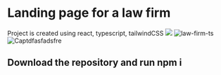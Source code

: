 # Landing page for a law firm

Project is created using react, typescript, tailwindCSS
<img src="https://user-images.githubusercontent.com/62358513/226196790-582014d7-8c60-4833-9b80-188bd2ac35a9.JPG" style="max-width: 500px; height: auto;">
![law-firm-ts](https://user-images.githubusercontent.com/62358513/226196790-582014d7-8c60-4833-9b80-188bd2ac35a9.JPG)
![Captdfasfadsfre](https://user-images.githubusercontent.com/62358513/226196860-21e87860-d9df-474f-b268-5a125b0d7c28.JPG)

## Download the repository and run npm i
